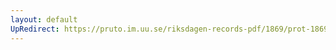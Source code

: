 ```yaml
---
layout: default
UpRedirect: https://pruto.im.uu.se/riksdagen-records-pdf/1869/prot-1869--ak--401/prot-1869--ak--401_001.pdf
---
```

